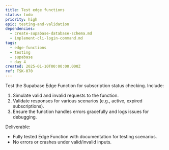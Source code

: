 ```yaml
---
title: Test edge functions
status: todo
priority: high
epic: testing-and-validation
dependencies:
  - create-supabase-database-schema.md
  - implement-cli-login-command.md
tags:
  - edge-functions
  - testing
  - supabase
  - day 4
created: 2025-01-10T00:00:00.000Z
ref: TSK-070
---
```


Test the Supabase Edge Function for subscription status checking. Include:

1. Simulate valid and invalid requests to the function.
2. Validate responses for various scenarios (e.g., active, expired subscriptions).
3. Ensure the function handles errors gracefully and logs issues for debugging.

Deliverable:

- Fully tested Edge Function with documentation for testing scenarios.
- No errors or crashes under valid/invalid inputs.
